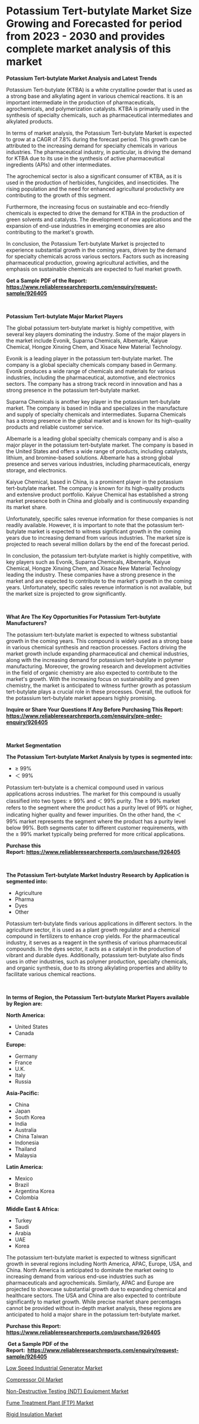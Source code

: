 <p><h1>Potassium Tert-butylate Market Size Growing and Forecasted for period from 2023 - 2030 and provides complete market analysis of this market</h1></p><p><strong>Potassium Tert-butylate Market Analysis and Latest Trends</strong></p>
<p><p>Potassium Tert-butylate (KTBA) is a white crystalline powder that is used as a strong base and alkylating agent in various chemical reactions. It is an important intermediate in the production of pharmaceuticals, agrochemicals, and polymerization catalysts. KTBA is primarily used in the synthesis of specialty chemicals, such as pharmaceutical intermediates and alkylated products.</p><p>In terms of market analysis, the Potassium Tert-butylate Market is expected to grow at a CAGR of 7.8% during the forecast period. This growth can be attributed to the increasing demand for specialty chemicals in various industries. The pharmaceutical industry, in particular, is driving the demand for KTBA due to its use in the synthesis of active pharmaceutical ingredients (APIs) and other intermediates.</p><p>The agrochemical sector is also a significant consumer of KTBA, as it is used in the production of herbicides, fungicides, and insecticides. The rising population and the need for enhanced agricultural productivity are contributing to the growth of this segment.</p><p>Furthermore, the increasing focus on sustainable and eco-friendly chemicals is expected to drive the demand for KTBA in the production of green solvents and catalysts. The development of new applications and the expansion of end-use industries in emerging economies are also contributing to the market's growth.</p><p>In conclusion, the Potassium Tert-butylate Market is projected to experience substantial growth in the coming years, driven by the demand for specialty chemicals across various sectors. Factors such as increasing pharmaceutical production, growing agricultural activities, and the emphasis on sustainable chemicals are expected to fuel market growth.</p></p>
<p><strong>Get a Sample PDF of the Report:&nbsp; <a href="https://www.reliableresearchreports.com/enquiry/request-sample/926405">https://www.reliableresearchreports.com/enquiry/request-sample/926405</a></strong></p>
<p>&nbsp;</p>
<p><strong>Potassium Tert-butylate Major Market Players</strong></p>
<p><p>The global potassium tert-butylate market is highly competitive, with several key players dominating the industry. Some of the major players in the market include Evonik, Suparna Chemicals, Albemarle, Kaiyue Chemical, Hongze Xinxing Chem, and Xisace New Material Technology.</p><p>Evonik is a leading player in the potassium tert-butylate market. The company is a global specialty chemicals company based in Germany. Evonik produces a wide range of chemicals and materials for various industries, including the pharmaceutical, automotive, and electronics sectors. The company has a strong track record in innovation and has a strong presence in the potassium tert-butylate market.</p><p>Suparna Chemicals is another key player in the potassium tert-butylate market. The company is based in India and specializes in the manufacture and supply of specialty chemicals and intermediates. Suparna Chemicals has a strong presence in the global market and is known for its high-quality products and reliable customer service.</p><p>Albemarle is a leading global specialty chemicals company and is also a major player in the potassium tert-butylate market. The company is based in the United States and offers a wide range of products, including catalysts, lithium, and bromine-based solutions. Albemarle has a strong global presence and serves various industries, including pharmaceuticals, energy storage, and electronics.</p><p>Kaiyue Chemical, based in China, is a prominent player in the potassium tert-butylate market. The company is known for its high-quality products and extensive product portfolio. Kaiyue Chemical has established a strong market presence both in China and globally and is continuously expanding its market share.</p><p>Unfortunately, specific sales revenue information for these companies is not readily available. However, it is important to note that the potassium tert-butylate market is expected to witness significant growth in the coming years due to increasing demand from various industries. The market size is projected to reach several million dollars by the end of the forecast period.</p><p>In conclusion, the potassium tert-butylate market is highly competitive, with key players such as Evonik, Suparna Chemicals, Albemarle, Kaiyue Chemical, Hongze Xinxing Chem, and Xisace New Material Technology leading the industry. These companies have a strong presence in the market and are expected to contribute to the market's growth in the coming years. Unfortunately, specific sales revenue information is not available, but the market size is projected to grow significantly.</p></p>
<p>&nbsp;</p>
<p><strong>What Are The Key Opportunities For Potassium Tert-butylate Manufacturers?</strong></p>
<p><p>The potassium tert-butylate market is expected to witness substantial growth in the coming years. This compound is widely used as a strong base in various chemical synthesis and reaction processes. Factors driving the market growth include expanding pharmaceutical and chemical industries, along with the increasing demand for potassium tert-butylate in polymer manufacturing. Moreover, the growing research and development activities in the field of organic chemistry are also expected to contribute to the market's growth. With the increasing focus on sustainability and green chemistry, the market is anticipated to witness further growth as potassium tert-butylate plays a crucial role in these processes. Overall, the outlook for the potassium tert-butylate market appears highly promising.</p></p>
<p><strong>Inquire or Share Your Questions If Any Before Purchasing This Report: <a href="https://www.reliableresearchreports.com/enquiry/pre-order-enquiry/926405">https://www.reliableresearchreports.com/enquiry/pre-order-enquiry/926405</a></strong></p>
<p>&nbsp;</p>
<p><strong>Market Segmentation</strong></p>
<p><strong>The Potassium Tert-butylate Market Analysis by types is segmented into:</strong></p>
<p><ul><li>≥ 99%</li><li>＜ 99%</li></ul></p>
<p><p>Potassium tert-butylate is a chemical compound used in various applications across industries. The market for this compound is usually classified into two types: ≥ 99% and ＜ 99% purity. The ≥ 99% market refers to the segment where the product has a purity level of 99% or higher, indicating higher quality and fewer impurities. On the other hand, the ＜ 99% market represents the segment where the product has a purity level below 99%. Both segments cater to different customer requirements, with the ≥ 99% market typically being preferred for more critical applications.</p></p>
<p><strong>Purchase this Report:&nbsp;<a href="https://www.reliableresearchreports.com/purchase/926405">https://www.reliableresearchreports.com/purchase/926405</a></strong></p>
<p>&nbsp;</p>
<p><strong>The Potassium Tert-butylate Market Industry Research by Application is segmented into:</strong></p>
<p><ul><li>Agriculture</li><li>Pharma</li><li>Dyes</li><li>Other</li></ul></p>
<p><p>Potassium tert-butylate finds various applications in different sectors. In the agriculture sector, it is used as a plant growth regulator and a chemical compound in fertilizers to enhance crop yields. For the pharmaceutical industry, it serves as a reagent in the synthesis of various pharmaceutical compounds. In the dyes sector, it acts as a catalyst in the production of vibrant and durable dyes. Additionally, potassium tert-butylate also finds uses in other industries, such as polymer production, specialty chemicals, and organic synthesis, due to its strong alkylating properties and ability to facilitate various chemical reactions.</p></p>
<p>&nbsp;</p>
<p><strong>In terms of Region, the Potassium Tert-butylate Market Players available by Region are:</strong></p>
<p>
    <p> <strong> North America: </strong>
        <ul>
            <li>United States</li>
            <li>Canada</li>
        </ul>
        </p> 
    <p> <strong> Europe: </strong>
        <ul>
            <li>Germany</li>
            <li>France</li>
            <li>U.K.</li>
            <li>Italy</li>
            <li>Russia</li>
        </ul>
        </p> 
    <p> <strong> Asia-Pacific: </strong>
        <ul>
            <li>China</li>
            <li>Japan</li>
            <li>South Korea</li>
            <li>India</li>
            <li>Australia</li>
            <li>China Taiwan</li>
            <li>Indonesia</li>
            <li>Thailand</li>
            <li>Malaysia</li>
        </ul>
        </p> 
    <p> <strong> Latin America: </strong>
        <ul>
            <li>Mexico</li>
            <li>Brazil</li>
            <li>Argentina Korea</li>
            <li>Colombia</li>
        </ul>
        </p> 
    <p> <strong> Middle East & Africa: </strong>
        <ul>
            <li>Turkey</li>
            <li>Saudi</li>
            <li>Arabia</li>
            <li>UAE</li>
            <li>Korea</li>
        </ul>
    </p>
    </p>
<p><p>The potassium tert-butylate market is expected to witness significant growth in several regions including North America, APAC, Europe, USA, and China. North America is anticipated to dominate the market owing to increasing demand from various end-use industries such as pharmaceuticals and agrochemicals. Similarly, APAC and Europe are projected to showcase substantial growth due to expanding chemical and healthcare sectors. The USA and China are also expected to contribute significantly to market growth. While precise market share percentages cannot be provided without in-depth market analysis, these regions are anticipated to hold a major share in the potassium tert-butylate market.</p></p>
<p><strong>Purchase this Report: <a href="https://www.reliableresearchreports.com/purchase/926405">https://www.reliableresearchreports.com/purchase/926405</a></strong></p>
<p>&nbsp;<strong>Get a Sample PDF of the Report:&nbsp;&nbsp;<a href="https://www.reliableresearchreports.com/enquiry/request-sample/926405">https://www.reliableresearchreports.com/enquiry/request-sample/926405</a></strong></p>
<p><strong></strong></p>
<p><p><a href="https://github.com/abbypearson7765/Market-Research-Report-List-1/blob/main/low-speed-industrial-generator-market.md">Low Speed Industrial Generator Market</a></p><p><a href="https://medium.com/@read.code.store/compressor-oil-market-size-growth-forecast-2023-2030-4eb3f1db7811">Compressor Oil Market</a></p><p><a href="https://www.linkedin.com/pulse/non-destructive-testing-ndt-equipment-market-research-report-efqke/">Non-Destructive Testing (NDT) Equipment Market</a></p><p><a href="https://www.linkedin.com/pulse/fume-treatment-plant-ftp-market-size-share-amp-trends-v2fce/">Fume Treatment Plant (FTP) Market</a></p><p><a href="https://medium.com/@palm.quick.roof/rigid-insulation-market-size-growth-forecast-2023-2030-d8ded4daee42">Rigid Insulation Market</a></p></p>